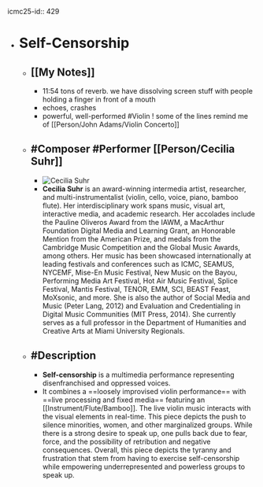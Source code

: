 icmc25-id:: 429

- # Self-Censorship
	- ## [[My Notes]]
		- 11:54 tons of reverb. we have dissolving screen stuff with people holding a finger in front of a mouth
		- echoes, crashes
		- powerful, well-performed #Violin ! some of the lines remind me of [[Person/John Adams/Violin Concerto]]
	- ## #Composer #Performer [[Person/Cecilia Suhr]]
		- ![Cecilia Suhr](https://icmc2025.sites.northeastern.edu/files/2025/06/profile-photo-221x300.jpg)
		- **Cecilia Suhr** is an award-winning intermedia artist, researcher, and multi-instrumentalist (violin, cello, voice, piano, bamboo flute). Her interdisciplinary work spans music, visual art, interactive media, and academic research. Her accolades include the Pauline Oliveros Award from the IAWM, a MacArthur Foundation Digital Media and Learning Grant, an Honorable Mention from the American Prize, and medals from the Cambridge Music Competition and the Global Music Awards, among others. Her music has been showcased internationally at leading festivals and conferences such as ICMC, SEAMUS, NYCEMF, Mise-En Music Festival, New Music on the Bayou, Performing Media Art Festival, Hot Air Music Festival, Splice Festival, Mantis Festival, TENOR, EMM, SCI, BEAST Feast, MoXsonic, and more. She is also the author of Social Media and Music (Peter Lang, 2012) and Evaluation and Credentialing in Digital Music Communities (MIT Press, 2014). She currently serves as a full professor in the Department of Humanities and Creative Arts at Miami University Regionals.
	- ## #Description
		- **Self-censorship** is a multimedia performance representing disenfranchised and oppressed voices.
		- It combines a ==loosely improvised violin performance== with ==live processing and fixed media== featuring an [[Instrument/Flute/Bamboo]]. The live violin music interacts with the visual elements in real-time. This piece depicts the push to silence minorities, women, and other marginalized groups. While there is a strong desire to speak up, one pulls back due to fear, force, and the possibility of retribution and negative consequences. Overall, this piece depicts the tyranny and frustration that stem from having to exercise self-censorship while empowering underrepresented and powerless groups to speak up.
